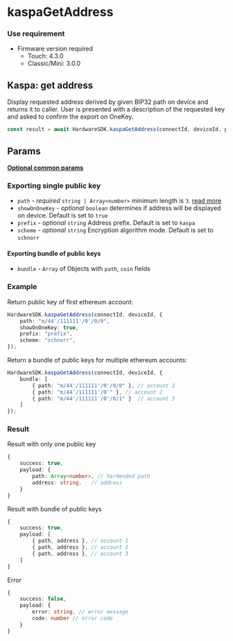# kaspaGetAddress

### Use requirement

* Firmware version required
  * Touch: 4.3.0
  * Classic/Mini: 3.0.0

## Kaspa: get address

Display requested address derived by given BIP32 path on device and returns it to caller. User is presented with a description of the requested key and asked to confirm the export on OneKey.

```typescript
const result = await HardwareSDK.kaspaGetAddress(connectId, deviceId, params);
```

## Params

[**Optional common params**](../common-params.md)

### Exporting single public key

* `path` - _required_ `string | Array<number>` minimum length is `3`. [read more](../path.md)
* `showOnOneKey` - _optional_ `boolean` determines if address will be displayed on device. Default is set to `true`
* `prefix` - _optional_ `string` Address prefix. Default is set to `kaspa`
* `scheme` - _optional_ `string` Encryption algorithm mode. Default is set to `schnorr`



#### Exporting bundle of public keys

* `bundle` - `Array` of Objects with `path`, `coin` fields

### Example

Return public key of first ethereum account:

```typescript
HardwareSDK.kaspaGetAddress(connectId, deviceId, {
    path: "m/44'/111111'/0'/0/0",
    showOnOneKey: true,
    prefix: "prefix",
    scheme: "schnorr",
});
```

Return a bundle of public keys for multiple ethereum accounts:

```typescript
HardwareSDK.kaspaGetAddress(connectId, deviceId, {
    bundle: [
        { path: "m/44'/111111'/0'/0/0" }, // account 1
        { path: "m/44'/111111'/0'" }, // account 2
        { path: "m/44'/111111'/0'/0/1" }  // account 3
    ]
});
```

### Result

Result with only one public key

```typescript
{
    success: true,
    payload: {
        path: Array<number>, // hardended path
        address: string,   // address
    }
}
```

Result with bundle of public keys

```typescript
{
    success: true,
    payload: [
        { path, address }, // account 1
        { path, address }, // account 2
        { path, address }, // account 3
    ]
}
```

Error

```typescript
{
    success: false,
    payload: {
        error: string, // error message
        code: number // error code
    }
}
```
